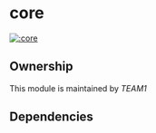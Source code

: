 
# core
        
[![:core](https://github.com/albertlatacz/shift-left-kotlin/actions/workflows/core-build.yml/badge.svg)](https://github.com/albertlatacz/shift-left-kotlin/actions/workflows/core-build.yml)


## Ownership
This module is maintained by *TEAM1*


## Dependencies


